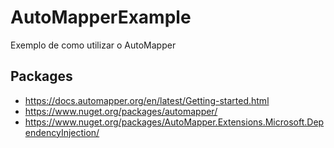 # AutoMapperExample
Exemplo de como utilizar o AutoMapper

## Packages
- https://docs.automapper.org/en/latest/Getting-started.html
- https://www.nuget.org/packages/automapper/
- https://www.nuget.org/packages/AutoMapper.Extensions.Microsoft.DependencyInjection/
